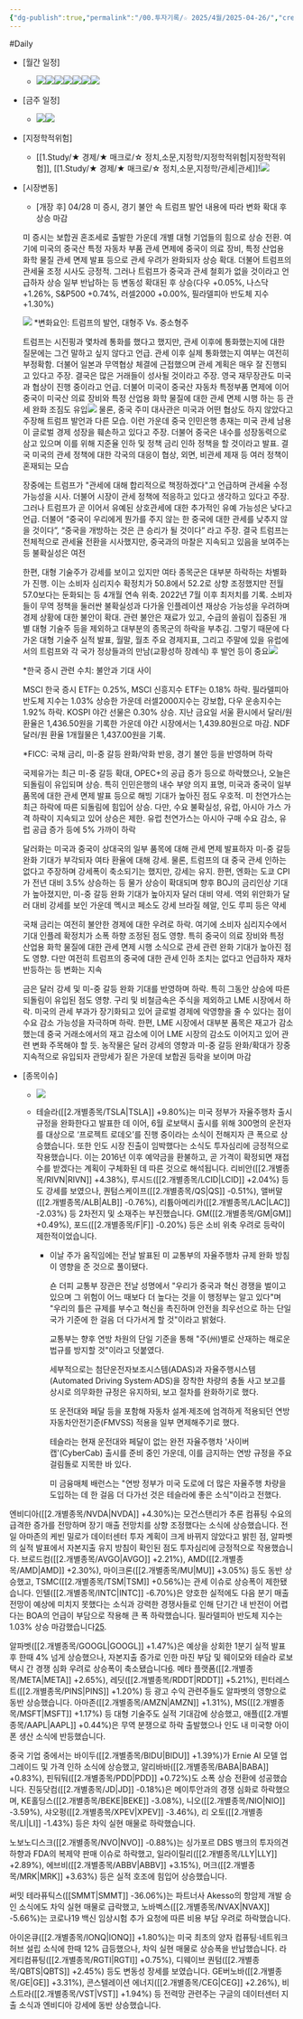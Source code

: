 ```yaml
---
{"dg-publish":true,"permalink":"/00.투자기록/☆ 2025/4월/2025-04-26/","created":"2025-04-25T13:05:16.145+09:00","updated":"2025-06-03T20:07:54.400+09:00"}
---
```


#Daily 


- [월간 일정]
	- ![](/img/user/attachments/Pasted%20image%2020250417172725.png)![](/img/user/attachments/Pasted%20image%2020250416150009.png)![](/img/user/attachments/Pasted%20image%2020250328104947.png)![](/img/user/attachments/Pasted%20image%2020250326131419.png)![](/img/user/attachments/Pasted%20image%2020250326131350.png)![](/img/user/attachments/Pasted%20image%2020250331141952.png)![](/img/user/attachments/Pasted%20image%2020250402141902.png)

- [금주 일정]
	- ![](/img/user/attachments/Pasted%20image%2020250425130700.png)![](/img/user/attachments/Pasted%20image%2020250425132425.png)
		  




- [지정학적위험]
	- [[1.Study/★ 경제/★ 매크로/☆ 정치,소문,지정학/지정학적위험\|지정학적위험]], [[1.Study/★ 경제/★ 매크로/☆ 정치,소문,지정학/관세\|관세]]!![](/img/user/attachments/Pasted%20image%2020250425130627.png)






- [시장변동]
	- [개장 후] 04/28 미 증시, 경기 불안 속 트럼프 발언 내용에 따라 변화 확대 후 상승 마감

	미 증시는 보합권 혼조세로 출발한 가운데 개별 대형 기업들의 힘으로 상승 전환. 여기에 미국의 중국산 특정 자동차 부품 관세 면제에 중국이 의료 장비, 특정 산업용 화학 물질 관세 면제 발표 등으로 관세 우려가 완화되자 상승 확대. 더불어 트럼프의 관세율 조정 시사도 긍정적. 그러나 트럼프가 중국과 관세 철회가 없을 것이라고 언급하자 상승 일부 반납하는 등 변동성 확대된 후 상승(다우 +0.05%, 나스닥 +1.26%, S&P500 +0.74%, 러셀2000 +0.00%, 필라델피아 반도체 지수 +1.30%)

	![](/img/user/attachments/Pasted%20image%2020250428064630.png)
	*변화요인: 트럼프의 발언, 대형주 Vs. 중소형주

	트럼프는 시진핑과 몇차례 통화를 했다고 했지만, 관세 이후에 통화했는지에 대한 질문에는 그건 말하고 싶지 않다고 언급. 관세 이후 실제 통화했는지 여부는 여전히 부정확함. 더불어 일본과 무역협상 체결에 근접했으며 관세 계획은 매우 잘 진행되고 있다고 주장. 결국은 많은 거래들이 성사될 것이라고 주장. 영국 재무장관도 미국과 협상이 진행 중이라고 언급. 더불어 미국이 중국산 자동차 특정부품 면제에 이어 중국이 미국산 의료 장비와 특정 산업용 화학 물질에 대한 관세 면제 시행 하는 등 관세 완화 조짐도 유입![](/img/user/attachments/Pasted%20image%2020250428064641.png)
	물론, 중국 주미 대사관은 미국과 어떤 협상도 하지 않았다고 주장해 트럼프 발언과 다른 모습. 이런 가운데 중국 인민은행 총재는 미국 관세 남용이 글로벌 경제 성장을 훼손하고 있다고 주장. 더불어 중국은 내수를 성장동력으로 삼고 있으며 이를 위해 지준율 인하 및 정책 금리 인하 정책을 할 것이라고 발표. 결국 미국의 관세 정책에 대한 각국의 대응이 협상, 외면, 비관세 제재 등 여러 정책이 혼재되는 모습

	장중에는 트럼프가 "관세에 대해 합리적으로 책정하겠다"고 언급하며 관세율 수정 가능성을 시사. 더불어 시장이 관세 정책에 적응하고 있다고 생각하고 있다고 주장. 그러나 트럼프가 곧 이어서 유예된 상호관세에 대한 추가적인 유예 가능성은 낮다고 언급. 더불어 “중국이 우리에게 뭔가를 주지 않는 한 중국에 대한 관세를 낮추지 않을 것이다”, “중국을 개방하는 것은 큰 승리가 될 것이다” 라고 주장. 결국 트럼프는 전체적으로 관세율 전환을 시사했지만, 중국과의 마찰은 지속되고 있음을 보여주는 등 불확실성은 여전

	한편, 대형 기술주가 강세를 보이고 있지만 여타 종목군은 대부분 하락하는 차별화가 진행. 이는 소비자 심리지수 확정치가 50.8에서 52.2로 상향 조정했지만 전월 57.0보다는 둔화되는 등 4개월 연속 위축. 2022년 7월 이후 최저치를 기록. 소비자들이 무역 정책을 둘러싼 불확실성과 다가올 인플레이션 재상승 가능성을 우려하며 경제 상황에 대한 불안이 확대. 관련 불안은 재료가 있고, 수급의 쏠림이 집중된 개별 대형 기술주 등을 제외하고 대부분의 종목군의 하락을 부추김. 그렇기 때문에 다가온 대형 기술주 실적 발표, 월말, 월초 주요 경제지표, 그리고 주말에 있을 유럽에서의 트럼프와 각 국가 정상들과의 만남(교황성하 장례식) 후 발언 등이 중요![](/img/user/attachments/Pasted%20image%2020250428064652.png)

	*한국 증시 관련 수치: 불안과 기대 사이

	MSCI 한국 증시 ETF는 0.25%, MSCI 신흥지수 ETF는 0.18% 하락. 필라델피아 반도체 지수는 1.03% 상승한 가운데 러셀2000지수는 강보합, 다우 운송지수는 1.92% 하락. KOSPI 야간 선물은 0.30% 상승. 지난 금요일 서울 환시에서 달러/원 환율은 1,436.50원을 기록한 가운데 야간 시장에서는 1,439.80원으로 마감. NDF 달러/원 환율 1개월물은 1,437.00원을 기록. 


	*FICC: 국채 금리, 미-중 갈등 완화/악화 반응, 경기 불안 등을 반영하며 하락

	국제유가는 최근 미-중 갈등 확대, OPEC+의 공급 증가 등으로 하락했으나, 오늘은 되돌림이 유입되며 상승. 특히 인민은행의 내수 부양 의지 표명, 미국과 중국이 일부 품목에 대한 관세 면제 발표 등으로 해빙 기대가 높아진 점도 우호적. 미 천연가스는 최근 하락에 따른 되돌림에 힘입어 상승. 다만, 수요 불확실성, 유럽, 아시아 가스 가격 하락이 지속되고 있어 상승은 제한. 유럽 천연가스는 아시아 구매 수요 감소, 유럽 공급 증가 등에 5% 가까이 하락

	달러화는 미국과 중국이 상대국의 일부 품목에 대해 관세 면제 발표하자 미-중 갈등 완화 기대가 부각되자 여타 환율에 대해 강세. 물론, 트럼프의 대 중국 관세 인하는 없다고 주장하며  강세폭이 축소되기는 했지만, 강세는 유지. 한편, 엔화는 도쿄 CPI가 전년 대비 3.5% 상승하는 등 물가 상승이 확대되며 향후 BOJ의 금리인상 기대가 높아졌지만, 미-중 갈등 완화 기대가 높아지자 달러 대비 약세. 역외 위안화가 달러 대비 강세를 보인 가운데 멕시코 페소도 강세 브라질 헤알, 인도 루피 등은 약세

	국채 금리는 여전히 불안한 경제에 대한 우려로 하락. 여기에 소비자 심리지수에서 기대 인플레 확정치가 소폭 하향 조정된 점도 영향. 특히 중국이 의료 장비와 특정 산업용 화학 물질에 대한 관세 면제 시행 소식으로 관세 관련 완화 기대가 높아진 점도 영향. 다만  여전히 트럼프의 중국에 대한 관세 인하 조치는 없다고 언급하자 재차 반등하는 등 변화는 지속

	금은 달러 강세 및 미-중 갈등 완화 기대를 반영하며 하락. 특히 그동안 상승에 따른 되돌림이 유입된 점도 영향. 구리 및 비철금속은 주식을 제외하고 LME 시장에서 하락. 미국의 관세 부과가 장기화되고 있어 글로벌 경제에 악영향을 줄 수 있다는 점이 수요 감소 가능성을 자극하며 하락. 한편, LME 시장에서 대부분 품목은 재고가 감소했는데 중국 거래소에서의 재고 감소에 이어 LME 시장의 감소도 이어지고 있어 관련 변화 주목해야 할 듯. 농작물은 달러 강세의 영향과 미-중 갈등 완화/확대가 장중 지속적으로 유입되자 관망세가 짙은 가운데 보합권 등락을 보이며 마감




- [종목이슈]
	- ![](/img/user/attachments/Pasted%20image%2020250428065439.png)
	- 테슬라([[2.개별종목/TSLA\|TSLA]] +9.80%)는 미국 정부가 자율주행차 출시 규정을 완화한다고 발표한 데 이어, 6월 로보택시 출시를 위해 300명의 운전자를 대상으로 ‘프로젝트 로데오’를 진행 중이라는 소식이 전해지자 큰 폭으로 상승했습니다. 또한 인도 시장 진출이 임박했다는 소식도 투자심리에 긍정적으로 작용했습니다. 이는 2016년 이후 예약금을 환불하고, 곧 가격이 확정되면 재접수를 받겠다는 계획이 구체화된 데 따른 것으로 해석됩니다. 리비안([[2.개별종목/RIVN\|RIVN]] +4.38%), 루시드([[2.개별종목/LCID\|LCID]] +2.04%) 등도 강세를 보였으나, 퀀텀스케이프([[2.개별종목/QS\|QS]] -0.51%), 앨버말([[2.개별종목/ALB\|ALB]] -0.76%), 리튬아메리카([[2.개별종목/LAC\|LAC]] -2.03%) 등 2차전지 및 소재주는 부진했습니다. GM([[2.개별종목/GM\|GM]] +0.49%), 포드([[2.개별종목/F\|F]] -0.20%) 등은 소비 위축 우려로 등락이 제한적이었습니다.
	  
	  - 이날 주가 움직임에는 전날 발표된 미 교통부의 자율주행차 규제 완화 방침이 영향을 준 것으로 풀이됐다.  
	    
	    숀 더피 교통부 장관은 전날 성명에서 "우리가 중국과 혁신 경쟁을 벌이고 있으며 그 위험이 어느 때보다 더 높다는 것을 이 행정부는 알고 있다"며 "우리의 틀은 규제를 부수고 혁신을 촉진하며 안전을 최우선으로 하는 단일 국가 기준에 한 걸음 더 다가서게 할 것"이라고 밝혔다.  
	    
	    교통부는 향후 연방 차원의 단일 기준을 통해 "주(州)별로 산재하는 해로운 법규를 방지할 것"이라고 덧붙였다.  
	    
	    세부적으로는 첨단운전자보조시스템(ADAS)과 자율주행시스템(Automated Driving System·ADS)을 장착한 차량의 충돌 사고 보고를 상시로 의무화한 규정은 유지하되, 보고 절차를 완화하기로 했다.  
	    
	    또 운전대와 페달 등을 포함해 자동차 설계·제조에 엄격하게 적용되던 연방 자동차안전기준(FMVSS) 적용을 일부 면제해주기로 했다.  
	    
	    테슬라는 현재 운전대와 페달이 없는 완전 자율주행차 '사이버캡'(CyberCab) 출시를 준비 중인 가운데, 이를 금지하는 연방 규정을 주요 걸림돌로 지목한 바 있다.  
	    
	    미 금융매체 배런스는 "연방 정부가 미국 도로에 더 많은 자율주행 차량을 도입하는 데 한 걸음 더 다가선 것은 테슬라에 좋은 소식"이라고 전했다.

엔비디아([[2.개별종목/NVDA\|NVDA]] +4.30%)는 모건스탠리가 추론 컴퓨팅 수요의 급격한 증가를 전망하며 장기 매출 전망치를 상향 조정했다는 소식에 상승했습니다. 전일 아마존의 케빈 밀로가 데이터센터 투자 계획이 크게 바뀌지 않았다고 밝힌 점, 알파벳의 실적 발표에서 자본지출 유지 방침이 확인된 점도 투자심리에 긍정적으로 작용했습니다. 브로드컴([[2.개별종목/AVGO\|AVGO]] +2.21%), AMD([[2.개별종목/AMD\|AMD]] +2.30%), 마이크론([[2.개별종목/MU\|MU]] +3.05%) 등도 동반 상승했고, TSMC([[2.개별종목/TSM\|TSM]] +0.56%)는 관세 이슈로 상승폭이 제한됐습니다. 인텔([[2.개별종목/INTC\|INTC]] -6.70%)은 양호한 실적에도 다음 분기 매출 전망이 예상에 미치지 못했다는 소식과 강력한 경쟁사들로 인해 단기간 내 반전이 어렵다는 BOA의 언급이 부담으로 작용해 큰 폭 하락했습니다. 필라델피아 반도체 지수는 1.03% 상승 마감했습니다[2](https://www.yna.co.kr/view/AKR20250426007400091)[5](https://kr.investing.com/news/transcripts/article-93CH-1453748).

알파벳([[2.개별종목/GOOGL\|GOOGL]] +1.47%)은 예상을 상회한 1분기 실적 발표 후 한때 4% 넘게 상승했으나, 자본지출 증가로 인한 마진 부담 및 웨이모와 테슬라 로보택시 간 경쟁 심화 우려로 상승폭이 축소됐습니다[6](https://dealsite.co.kr/articles/140406). 메타 플랫폼([[2.개별종목/META\|META]] +2.65%), 레딧([[2.개별종목/RDDT\|RDDT]] +5.21%), 핀터레스트([[2.개별종목/PINS\|PINS]] +1.20%) 등 광고 수익 관련주들도 알파벳의 영향으로 동반 상승했습니다. 아마존([[2.개별종목/AMZN\|AMZN]] +1.31%), MS([[2.개별종목/MSFT\|MSFT]] +1.17%) 등 대형 기술주도 실적 기대감에 상승했고, 애플([[2.개별종목/AAPL\|AAPL]] +0.44%)은 무역 분쟁으로 하락 출발했으나 인도 내 미국향 아이폰 생산 소식에 반등했습니다.

중국 기업 중에서는 바이두([[2.개별종목/BIDU\|BIDU]] +1.39%)가 Ernie AI 모델 업그레이드 및 가격 인하 소식에 상승했고, 알리바바([[2.개별종목/BABA\|BABA]] +0.83%), 핀둬둬([[2.개별종목/PDD\|PDD]] +0.72%)도 소폭 상승 전환에 성공했습니다. 진둥닷컴([[2.개별종목/JD\|JD]] -0.18%)은 메이투안과의 경쟁 심화로 하락했으며, KE홀딩스([[2.개별종목/BEKE\|BEKE]] -3.08%), 니오([[2.개별종목/NIO\|NIO]] -3.59%), 샤오펑([[2.개별종목/XPEV\|XPEV]] -3.46%), 리 오토([[2.개별종목/LI\|LI]] -1.43%) 등은 차익 실현 매물로 하락했습니다.

노보노디스크([[2.개별종목/NVO\|NVO]] -0.88%)는 싱가포르 DBS 뱅크의 투자의견 하향과 FDA의 복제약 판매 이슈로 하락했고, 일라이릴리([[2.개별종목/LLY\|LLY]] +2.89%), 에브비([[2.개별종목/ABBV\|ABBV]] +3.15%), 머크([[2.개별종목/MRK\|MRK]] +3.63%) 등은 실적 호조에 힘입어 상승했습니다.

써밋 테라퓨틱스([[SMMT\|SMMT]] -36.06%)는 파트너사 Akesso의 항암제 개발 승인 소식에도 차익 실현 매물로 급락했고, 노바벡스([[2.개별종목/NVAX\|NVAX]] -5.66%)는 코로나19 백신 임상시험 추가 요청에 따른 비용 부담 우려로 하락했습니다.

아이온큐([[2.개별종목/IONQ\|IONQ]] +1.80%)는 미국 최초의 양자 컴퓨팅·네트워크 허브 설립 소식에 한때 12% 급등했으나, 차익 실현 매물로 상승폭을 반납했습니다. 라게티컴퓨팅([[2.개별종목/RGTI\|RGTI]] +0.75%), 디웨이브 퀀텀([[2.개별종목/QBTS\|QBTS]] +2.45%) 등도 변동성 장세를 보였습니다. GE버노바([[2.개별종목/GE\|GE]] +3.31%), 콘스텔레이션 에너지([[2.개별종목/CEG\|CEG]] +2.26%), 비스트라([[2.개별종목/VST\|VST]] +1.94%) 등 전력망 관련주는 구글의 데이터센터 지출 소식과 엔비디아 강세에 동반 상승했습니다.
